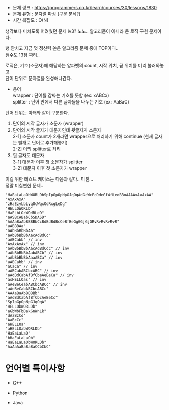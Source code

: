 * 문제 링크 : https://programmers.co.kr/learn/courses/30/lessons/1830
* 문제 유형 : 문자열 파싱 (구문 분석?)
* 시간 복잡도 : O(N)

생각보다 미치도록 어려웠던 문제 lv3? 노노.. 알고리즘이 아니라 큰 로직 구현 문제이다.  

뻥 안치고 지금 껏 정신력 쏟은 알고리즘 문제 중에 TOP이다..  
점수도 13점 짜리..  

로직은, 기호(소문자)에 해당하는 알파벳의 count, 시작 위치, 끝 위치를 미리 불러와놓고  
단어 단위로 문자열을 완성해나간다.  

- 용어  
wrapper : 단어를 감싸는 기호를 뜻함 (ex: xABCx)  
splitter : 단어 안에서 다른 글자들을 나누는 기호 (ex: AaBaC)


단어 단위는 아래와 같이 구분한다.  
1. 단어의 시작 글자가 소문자 (wrapper)
2. 단어의 시작 글자가 대문자인데 뒷글자가 소문자  
    2-1] 소문자 count가 2개라면 wrapper으로 처리하기 위해 continue (현재 글자는 별개로 단어로 추가해놓기)  
    2-2] 이외 splitter로 처리
3. 뒷 글자도 대문자  
    3-1] 대문자 이후 첫 소문자가 splitter  
    3-2] 대문자 이후 첫 소문자가 wrapper

이걸 위한 테스트 케이스는 다음과 같다.. 미친...  
정말 미칠뻔한 문제..

```
"HaEaLaLaObWORLDbSpIpGpOpNpGJqOqAdGcWcFcDdeGfWfLeoBBoAAAAxAxAxAA"
"AxAxAxA"
"zHaEzyLbLyqOcWqxOdRxgLeDg"
"HELLOWORLD"
"HaELbLOcWOdRLeD"
"aASBCABabCbSDASD"
"AAAaBaAbBBBBbCcBdBdBdBcCeBfBeGgGGjGjGRvRvRvRvRvR"
"aABBBAa"
"aAbBbBbBbAa"
"aAbBbBbBbAacAdBdCc"
"aABCabb" // inv
"AxAxAxAx" // inv
"aAbBbBbBbAacAdBdCdc" // inv
"aAbBbBbBbAabABCb" // inv
"aAbBbBbBbAaaABCa" // inv
"aABCabb" // inv
"aCaCa" // inv
"aABCabABCbcABC" // inv
"aAdBdCabAfBfCbaAeBeCa" // inv
"asHELLOas" // inv
"aAeBeCeabABCbcABCc" // inv
"aAeBeCabABCbcABCc"
"AAAaBaAbBBBBb"
"aAdBdCabAfBfCbcAeBeCc"
"SpIpGpOpNpGJqOqA"
"HELLObWORLDb"
"aGbWbFbDakGnWnLk"
"dAzBzCd"
"AaBcCc"
"aHELLOa"
"aHELLOabWORLDb"
"HaEaLaLaO"
"bHaEaLaLaOb"
"HaEaLaLaObWORLDb"
"AaAaAaBaBaBaCCbCbC"
```


# 언어별 특이사항

- C++

- Python

- Java

